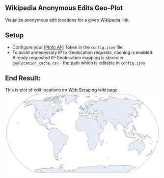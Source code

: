 ## Wikipedia Anonymous Edits Geo-Plot
Visualize anonymous edit locations for a given Wikipedia link.

## Setup
- Configure your [IPInfo API](https://ipinfo.io/) Token in the `config.json` file.
- To avoid unnecessary IP to Geolocation requests, caching is enabled. Already requested IP-Geolocation mapping is stored in `geolocation_cache.csv` - the path which is editable in `config.json`

## End Result:
This is plot of edit locations on [Web Scraping](https://en.wikipedia.org/wiki/Web_scraping) wiki page
![Plot](plot.png)